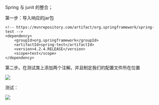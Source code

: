 Spring 与 junit 的整合；

第一步：导入响应的jar包

```
<!-- https://mvnrepository.com/artifact/org.springframework/spring-test --><dependency>    <groupId>org.springframework</groupId>    <artifactId>spring-test</artifactId>    <version>4.2.4.RELEASE</version>    <scope>test</scope></dependency>

```

第二步。在测试类上添加两个注解。并且制定我们的配置文件所在位置

![](https://ws1.sinaimg.cn/large/965d9c07ly1fn79pw1jlaj21c20gm42k.jpg)


测试：

![](https://ws1.sinaimg.cn/large/965d9c07ly1fn79z7alq2j20y80h6th1.jpg)